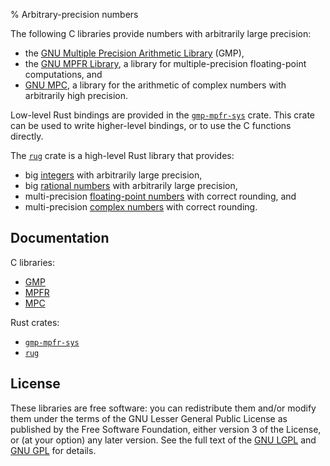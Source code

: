 % Arbitrary-precision numbers

The following C libraries provide numbers with arbitrarily large
precision:

* the [GNU Multiple Precision Arithmetic Library][gmp] (GMP),
* the [GNU MPFR Library][mpfr], a library for multiple-precision
  floating-point computations, and
* [GNU MPC][mpc], a library for the arithmetic of complex numbers with
  arbitrarily high precision.

Low-level Rust bindings are provided in the [`gmp-mpfr-sys`][sys]
crate. This crate can be used to write higher-level bindings, or to
use the C functions directly.

The [`rug`][rug] crate is a high-level Rust library that provides:

* big [integers][rug int] with arbitrarily large precision,
* big [rational numbers][rug rat] with arbitrarily large precision,
* multi-precision [floating-point numbers][rug flo] with correct
  rounding, and
* multi-precision [complex numbers][rug com] with correct rounding.

## Documentation

C libraries:

* [GMP][gmp doc]
* [MPFR][mpfr doc]
* [MPC][mpc doc]

Rust crates:

* [`gmp-mpfr-sys`][sys]
* [`rug`][rug]

## License

These libraries are free software: you can redistribute them and/or
modify them under the terms of the GNU Lesser General Public License
as published by the Free Software Foundation, either version 3 of the
License, or (at your option) any later version. See the full text of
the [GNU LGPL][lgpl] and [GNU GPL][gpl] for details.

[gmp doc]:  https://tspiteri.gitlab.io/gmp-mpfr-sys/gmp/index.html
[gmp]:      https://gmplib.org/
[gpl]:      https://www.gnu.org/licenses/gpl-3.0.html
[lgpl]:     https://www.gnu.org/licenses/lgpl-3.0.en.html
[mpc doc]:  https://tspiteri.gitlab.io/gmp-mpfr-sys/mpc/index.html
[mpc]:      http://www.multiprecision.org/
[mpfr doc]: https://tspiteri.gitlab.io/gmp-mpfr-sys/mpfr/index.html
[mpfr]:     http://www.mpfr.org/
[rug com]:  https://docs.rs/rug/*/rug/struct.Complex.html
[rug flo]:  https://docs.rs/rug/*/rug/struct.Float.html
[rug int]:  https://docs.rs/rug/*/rug/struct.Integer.html
[rug rat]:  https://docs.rs/rug/*/rug/struct.Rational.html
[rug]:      https://docs.rs/rug/*/rug/index.html
[sys]:      https://docs.rs/gmp-mpfr-sys/~1.0.8/gmp_mpfr_sys/index.html
